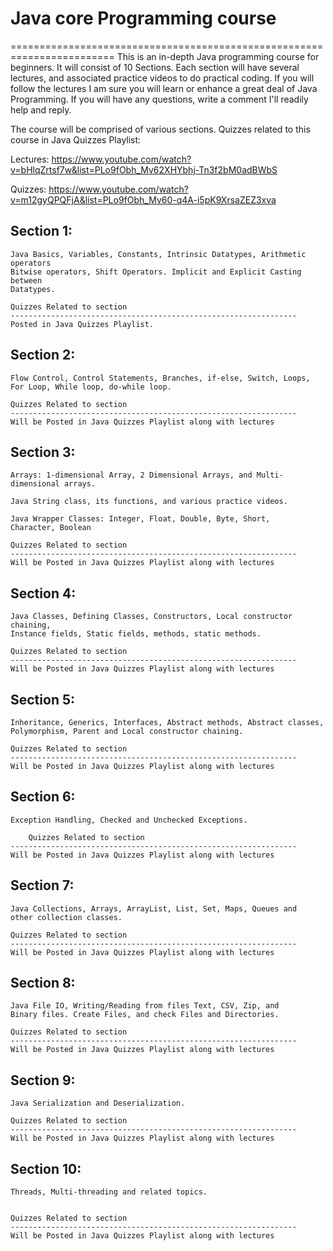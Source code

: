 # Java core Programming course
========================================================================
This is an in-depth Java programming course for beginners. It will consist
of 10 Sections. Each section will have several lectures, and associated 
practice videos to do practical coding. If you will follow the lectures
I am sure you will learn or enhance a great deal of Java Programming. If
you will have any questions, write a comment I'll readily help and reply. 


The course will be comprised of various sections. Quizzes related to this
course in Java Quizzes Playlist:

Lectures: 
https://www.youtube.com/watch?v=bHlqZrtsf7w&list=PLo9fObh_Mv62XHYbhj-Tn3f2bM0adBWbS

Quizzes:
https://www.youtube.com/watch?v=m12gyQPQFjA&list=PLo9fObh_Mv60-q4A-i5pK9XrsaZEZ3xva

## Section 1: 
	
	Java Basics, Variables, Constants, Intrinsic Datatypes, Arithmetic operators
	Bitwise operators, Shift Operators. Implicit and Explicit Casting between
	Datatypes. 
	
	Quizzes Related to section 
	----------------------------------------------------------------
	Posted in Java Quizzes Playlist. 
	
## Section 2: 
	
	Flow Control, Control Statements, Branches, if-else, Switch, Loops, 
	For Loop, While loop, do-while loop. 
	
	Quizzes Related to section 
	----------------------------------------------------------------
	Will be Posted in Java Quizzes Playlist along with lectures 

## Section 3: 
	
	Arrays: 1-dimensional Array, 2 Dimensional Arrays, and Multi-
	dimensional arrays. 
	
	Java String class, its functions, and various practice videos. 
	
	Java Wrapper Classes: Integer, Float, Double, Byte, Short, 
	Character, Boolean 
	
	Quizzes Related to section 
	----------------------------------------------------------------
	Will be Posted in Java Quizzes Playlist along with lectures 
		
## Section 4: 

	Java Classes, Defining Classes, Constructors, Local constructor chaining, 
	Instance fields, Static fields, methods, static methods. 
	
	Quizzes Related to section 
	----------------------------------------------------------------
	Will be Posted in Java Quizzes Playlist along with lectures 

## Section 5: 

	Inheritance, Generics, Interfaces, Abstract methods, Abstract classes, 
	Polymorphism, Parent and Local constructor chaining. 
		
	Quizzes Related to section 
	----------------------------------------------------------------
	Will be Posted in Java Quizzes Playlist along with lectures 
	
## Section 6: 
	
	Exception Handling, Checked and Unchecked Exceptions. 
	
		Quizzes Related to section 
	----------------------------------------------------------------
	Will be Posted in Java Quizzes Playlist along with lectures 
		
## Section 7: 
	
	Java Collections, Arrays, ArrayList, List, Set, Maps, Queues and 
	other collection classes. 
	
	Quizzes Related to section 
	----------------------------------------------------------------
	Will be Posted in Java Quizzes Playlist along with lectures 
	
## Section 8: 
	
	Java File IO, Writing/Reading from files Text, CSV, Zip, and 
	Binary files. Create Files, and check Files and Directories. 
	
	Quizzes Related to section 
	----------------------------------------------------------------
	Will be Posted in Java Quizzes Playlist along with lectures 

## Section 9: 
	
	Java Serialization and Deserialization. 
	
	Quizzes Related to section 
	----------------------------------------------------------------
	Will be Posted in Java Quizzes Playlist along with lectures 
	
	
## Section 10: 
	
	Threads, Multi-threading and related topics. 
	

	Quizzes Related to section 
	----------------------------------------------------------------
	Will be Posted in Java Quizzes Playlist along with lectures
	 

